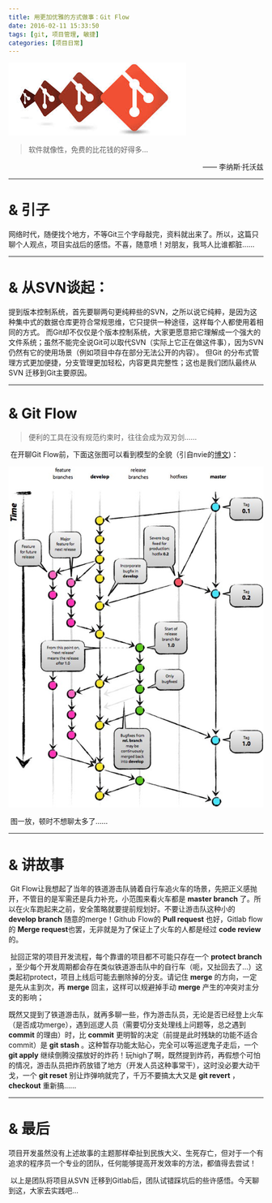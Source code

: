 ```yaml
---
title: 用更加优雅的方式做事：Git Flow
date: 2016-02-11 15:33:50
tags: [git, 项目管理, 敏捷]
categories: [项目日常]
---
```


![](/images/gitflow_p0.jpg)

> 软件就像性，免费的比花钱的好得多…
<p align="right">—— 李纳斯·托沃兹</p>

-------

# & 引子
网络时代，随便找个地方，不等Git三个字母敲完，资料就出来了。所以，这篇只聊个人观点，项目实战后的感悟。不喜，随意喷！对朋友，我骂人比谁都脏……

-------

# & 从SVN谈起：

提到版本控制系统，首先要聊两句更纯粹些的SVN，之所以说它纯粹，是因为这种集中式的数据仓库更符合常规思维，它只提供一种途径，这样每个人都使用着相同的方式。
而Git却不仅仅是个版本控制系统，大家更愿意把它理解成一个强大的文件系统；虽然不能完全说Git可以取代SVN（实际上它正在做这件事），因为SVN仍然有它的使用场景（例如项目中存在部分无法公开的内容）。
但Git 的分布式管理方式更加便捷，分支管理更加轻松，内容更具完整性；这也是我们团队最终从SVN 迁移到Git主要原因。

-------

# & Git Flow

> 便利的工具在没有规范约束时，往往会成为双刃剑……

​	在开聊Git Flow前，下面这张图可以看到模型的全貌（引自nvie的[博文](http://nvie.com/posts/a-successful-git-branching-model/))：

![](/images/gitflow_p1.png)

​	图一放，顿时不想聊太多了……

-------

# & 讲故事

​	Git Flow让我想起了当年的铁道游击队骑着自行车追火车的场景，先把正义感抛开，不管目的是军需还是兵力补充，小范围来看火车都是 **master branch** 了。所以在火车跑起来之前，安全策略就要提前规划好。不要让游击队这种小的 **develop branch** 随意的merge！Github Flow的 **Pull request** 也好，Gitlab flow的 **Merge request**也罢，无非就是为了保证上了火车的人都是经过 **code review** 的。
<!-- more -->
​	扯回正常的项目开发流程，每个靠谱的项目都不可能只存在一个 **protect branch** ，至少每个开发周期都会存在类似铁道游击队中的自行车（呃，又扯回去了…）这类起初protect，项目上线后可能去删除掉的分支。请记住 **merge** 的方向，一定是先从主到次，再 **merge** 回主，这样可以规避掉手动 **merge** 产生的冲突对主分支的影响；

​	既然又提到了铁道游击队，就再多聊一些，作为游击队员，无论是否已经登上火车（是否成功merge），遇到巡逻人员（需要切分支处理线上问题等，总之遇到 **commit** 的理由）时，比 **commit** 更明智的决定（前提是此时残缺的功能不适合commit）是 **git stash** 。这种暂存功能太贴心，完全可以等巡逻鬼子走后，一个 **git apply** 继续倒腾没摆放好的炸药！玩high了啊，既然提到炸药，再假想个可怕的情况，游击队员把炸药放错了地方（开发人员这种事常干），这时没必要大动干戈，一个 **git reset** 别让炸弹响就完了，千万不要搞太大又是 **git revert** ， **checkout** 重新搞……

-------

# & 最后

​	项目开发虽然没有上述故事的主题那样牵扯到民族大义、生死存亡，但对于一个有追求的程序员一个专业的团队，任何能够提高开发效率的方法，都值得去尝试！

​	以上是团队将项目从SVN 迁移到Gitlab后，团队试错踩坑后的些许感悟。今天聊到这，大家去实践吧…

